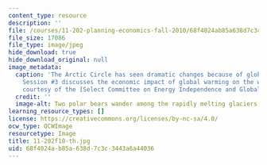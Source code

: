 ```yaml
---
content_type: resource
description: ''
file: /courses/11-202-planning-economics-fall-2010/68f4024ab85a638d7c3c3443a6a44036_11-202f10-th.jpg
file_size: 17086
file_type: image/jpeg
hide_download: true
hide_download_original: null
image_metadata:
  caption: 'The Arctic Circle has seen dramatic changes because of global warming.
    Session #3 discusses the economic impact of global warming on the world. (Image
    courtesy of the [Select Committee on Energy Independence and Global Warming](https://www.congress.gov/committee/house-energy-independence-and-global-warming-select/hlgw00).)'
  credit: ''
  image-alt: Two polar bears wander among the rapidly melting glaciers.
learning_resource_types: []
license: https://creativecommons.org/licenses/by-nc-sa/4.0/
ocw_type: OCWImage
resourcetype: Image
title: 11-202f10-th.jpg
uid: 68f4024a-b85a-638d-7c3c-3443a6a44036
---
```

